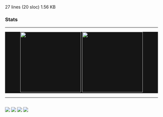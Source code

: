 
27 lines (20 sloc)  1.56 KB
   
### Stats

<hr>
<div align="center" style="background-color: 151515">
  <a href="https://github.com/cihancalli">
  <img height="200em" src="https://github-readme-stats.vercel.app/api?username=cihancalli&show_icons=true&theme=dark&include_all_commits=true&count_private=true&hide_border=true"/>
  <img height="200em" src="https://github-readme-stats.vercel.app/api/top-langs/?username=cihancalli&show_icons=true&layout=compact&langs_count=16&theme=dark&hide_border=true&hide=css,php,python"/>
</div>
  

  

  <hr>
<div style="display: inline_block"><br>
  <a href="https://stackoverflow.com/users/13001797/cihan-%c3%87all%c4%b1" target="_blank"><img src="https://img.shields.io/badge/-Stackoverflow-000000?style=for-the-badge&logo=stackoverflow&logoColor=orange" target="_blank"></a>
  <a href="https://www.linkedin.com/in/cihancalli/" target="_blank"><img src="https://img.shields.io/badge/-LinkedIn-%230077B5?style=for-the-badge&logo=linkedin&logoColor=white" target="_blank"></a>
  <a href = "mailto:cihan.callii@gmail.com"><img src="https://img.shields.io/badge/-Gmail-%23333?style=for-the-badge&logo=gmail&logoColor=white" target="_blank"></a>
  <a href="https://instagram.com/cihancalli" target="_blank"><img src="https://img.shields.io/badge/-Instagram-%23E4405F?style=for-the-badge&logo=instagram&logoColor=white" target="_blank"></a>
</div>
